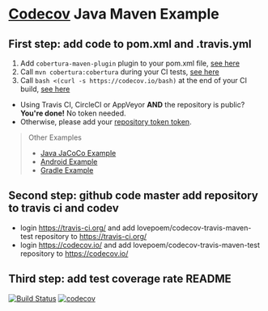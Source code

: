 [Codecov][0] Java Maven Example
===============================
## First step: add code to pom.xml and .travis.yml
1. Add `cobertura-maven-plugin` plugin to your pom.xml file, [see here](https://github.com/codecov/codecov-travis-maven-test/blob/master/pom.xml#L47-L58)
1. Call `mvn cobertura:cobertura` during your CI tests, [see here](https://github.com/codecov/codecov-travis-maven-test/blob/master/.travis.yml#L4)
1. Call `bash <(curl -s https://codecov.io/bash)` at the end of your CI build, [see here](https://github.com/codecov/codecov-travis-maven-test/blob/master/.travis.yml#L7)
  - Using Travis CI, CircleCI or AppVeyor **AND** the repository is public? **You're done!** No token needed.
  - Otherwise, please add your [repository token token][5].

> Other Examples
> - [Java JaCoCo Example][1]
> - [Android Example][3]
> - [Gradle Example][2]



[0]: https://codecov.io/
[1]: https://github.com/codecov/example-java
[2]: https://github.com/codecov/example-gradle
[3]: https://github.com/codecov/example-android
[5]: http://docs.codecov.io/docs/about-the-codecov-bash-uploader#section-upload-token

## Second step: github code master add repository to travis ci and codev

  - login https://travis-ci.org/ and add lovepoem/codecov-travis-maven-test repository to https://travis-ci.org/
  - login https://codecov.io/ and add lovepoem/codecov-travis-maven-test repository to https://codecov.io/

## Third step: add test coverage rate README
[![Build Status](https://travis-ci.org/lovepoem/codecov-travis-maven-test.svg?branch=master)](https://travis-ci.org/lovepoem/codecov-travis-maven-test)
[![codecov](https://codecov.io/gh/lovepoem/codecov-travis-maven-test/branch/master/graph/badge.svg)](https://codecov.io/gh/lovepoem/codecov-travis-maven-test)